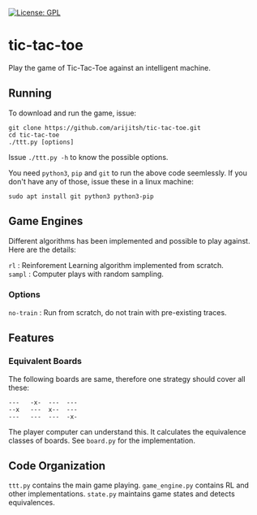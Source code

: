 [![License: GPL](https://img.shields.io/badge/License-GPL-yellow.svg)](https://opensource.org/licenses/GPL-2.0)
# tic-tac-toe
Play the game of Tic-Tac-Toe against an intelligent machine.

## Running
To download and run the game, issue:
```
git clone https://github.com/arijitsh/tic-tac-toe.git
cd tic-tac-toe
./ttt.py [options]
```
Issue `./ttt.py -h` to know the possible options.

You need `python3`, `pip` and `git` to run the above code seemlessly. If you don't have any of those, issue these in a linux machine:
```
sudo apt install git python3 python3-pip
```
## Game Engines

Different algorithms has been implemented and possible to play against. Here are the details:

`rl` : Reinforement Learning algorithm implemented from scratch.\
`sampl` : Computer plays with random sampling.

### Options
`no-train` : Run from scratch, do not train with pre-existing traces.  

## Features
### Equivalent Boards
The following boards are same, therefore one strategy should cover all these:
```
---   -x-  ---  ---
--x   ---  x--  ---
---   ---  ---  -x-
```
The player computer can understand this. It calculates the equivalence classes of boards. See `board.py` for the implementation.

## Code Organization
`ttt.py` contains the main game playing.
`game_engine.py` contains RL and other implementations.
`state.py` maintains game states and detects equivalences.
